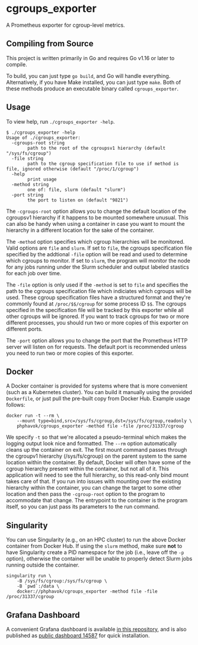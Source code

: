 # cgroups_exporter
A Prometheus exporter for cgroup-level metrics.

## Compiling from Source

This project is written primarily in Go and requires Go v1.16 or later to
compile.

To build, you can just type `go build`, and Go will handle everything.
Alternatively, if you have Make installed, you can just type `make`. Both of
these methods produce an executable binary called `cgroups_exporter`.

## Usage

To view help, run `./cgroups_exporter -help`.

```
$ ./cgroups_exporter -help
Usage of ./cgroups_exporter:
  -cgroups-root string
        path to the root of the cgroupsv1 hierarchy (default "/sys/fs/cgroup")
  -file string
        path to the cgroup specification file to use if method is file, ignored otherwise (default "/proc/1/cgroup")
  -help
        print usage
  -method string
        one of: file, slurm (default "slurm")
  -port string
        the port to listen on (default "9821")
```

The `-cgroups-root` option allows you to change the default location of the
cgroupsv1 hierarchy if it happens to be mounted somewhere unusual. This can also
be handy when using a container in case you want to mount the hierarchy in a
different location for the sake of the container.

The `-method` option specifies which cgroup hierarchies will be monitored.
Valid options are `file` and `slurm`. If set to `file`, the cgroups
specification file specified by the addtional `-file` option will be read and
used to determine which cgroups to monitor. If set to `slurm`, the program
will monitor the node for any jobs running under the Slurm scheduler and
output labeled stastics for each job over time.

The `-file` option is only used if the `-method` is set to `file` and
specifies the path to the cgroups specification file which indiciates which
cgroups will be used. These cgroup specification files have a structured
format and they're commonly found at `/proc/$$/cgroup` for some process ID
`$$`. The cgroups specified in the specification file will be tracked by this
exporter while all other cgroups will be ignored. If you want to track
cgroups for two or more different processes, you should run two or more
copies of this exporter on different ports.

The `-port` option allows you to change the port that the Prometheus HTTP
server will listen on for requests. The default port is recommended unless
you need to run two or more copies of this exporter.

## Docker

A Docker container is provided for systems where that is more convenient (such
as a Kubernetes cluster). You can build it manually using the provided
`Dockerfile`, or just pull the pre-built copy from Docker Hub. Example usage
follows:

```
docker run -t --rm \
    --mount type=bind,src=/sys/fs/cgroup,dst=/sys/fs/cgroup,readonly \
    phphavok/cgroups_exporter -method file -file /proc/31337/cgroup
```

We specify `-t` so that we're allocated a pseudo-terminal which makes the
logging output look nice and formatted. The `--rm` option automatically
cleans up the container on exit. The first mount command passes through the
cgroupv1 hierarchy (/sys/fs/cgroup) on the parent system to the same location
within the container. By default, Docker will often have some of the cgroup
hierarchy present within the container, but not all of it. This application
will need to see the full hierarchy, so this read-only bind mount takes care
of that. If you run into issues with mounting over the existing hierarchy
within the container, you can change the target to some other location and
then pass the `-cgroup-root` option to the program to accommodate that
change. The entrypoint to the container is the program itself, so you can
just pass its parameters to the run command.

## Singularity

You can use Singularity (e.g., on an HPC cluster) to run the above Docker
container from Docker Hub. If using the `slurm` method, make sure **not** to
have Singularity create a PID namespace for the job (i.e., leave off the `-p`
option), otherwise the container will be unable to properly detect Slurm jobs
running outside the container.

```
singularity run \
    -B /sys/fs/cgroup:/sys/fs/cgroup \
    -B `pwd`:/data \
    docker://phphavok/cgroups_exporter -method file -file /proc/31337/cgroup
```

## Grafana Dashboard

A convenient Grafana dashboard is available [in this
repository](grafana/slurm_cgroups_dashboard.json), and is also published as
[public dashboard 14587](https://grafana.com/grafana/dashboards/14587) for quick
installation.

